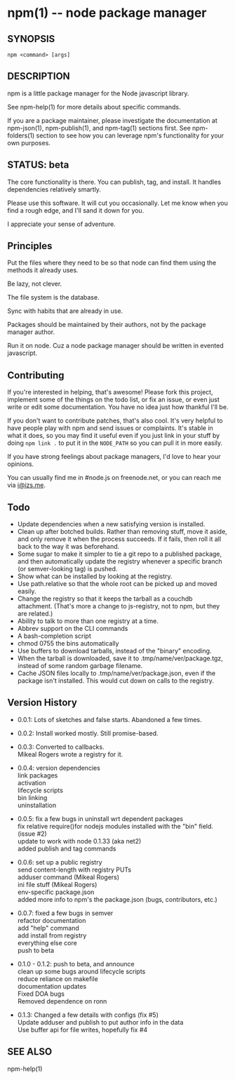 npm(1) -- node package manager
==============================

## SYNOPSIS

    npm <command> [args]

## DESCRIPTION

npm is a little package manager for the Node javascript library.

See npm-help(1) for more details about specific commands.

If you are a package maintainer, please investigate the documentation at
npm-json(1), npm-publish(1), and npm-tag(1) sections first.  See
npm-folders(1) section to see how you can leverage npm's functionality
for your own purposes.

## STATUS: beta

The core functionality is there.  You can publish, tag, and install.  It
handles dependencies relatively smartly.

Please use this software.  It will cut you occasionally.  Let me know when
you find a rough edge, and I'll sand it down for you.

I appreciate your sense of adventure.

## Principles

Put the files where they need to be so that node can find them using the
methods it already uses.

Be lazy, not clever.

The file system is the database.

Sync with habits that are already in use.

Packages should be maintained by their authors, not by the package manager
author.

Run it on node. Cuz a node package manager should be written in evented
javascript.

## Contributing

If you're interested in helping, that's awesome! Please fork this project,
implement some of the things on the todo list, or fix an issue, or even
just write or edit some documentation.  You have no idea just how thankful
I'll be.

If you don't want to contribute patches, that's also cool.  It's very helpful
to have people play with npm and send issues or complaints.  It's stable in
what it does, so you may find it useful even if you just link in your stuff
by doing `npm link .` to put it in the `NODE_PATH` so you can pull it in
more easily.

If you have strong feelings about package managers, I'd love to hear your
opinions.

You can usually find me in #node.js on freenode.net, or you can reach me via
i@izs.me.

## Todo

* Update dependencies when a new satisfying version is installed.
* Clean up after botched builds.  Rather than removing stuff, move it aside, and
  only remove it when the process succeeds.  If it fails, then roll it all back
  to the way it was beforehand.
* Some sugar to make it simpler to tie a git repo to a published package, and then
  automatically update the registry whenever a specific branch (or semver-looking
  tag) is pushed.
* Show what can be installed by looking at the registry.
* Use path.relative so that the whole root can be picked up and moved easily.
* Change the registry so that it keeps the tarball as a couchdb attachment.
  (That's more a change to js-registry, not to npm, but they are related.)
* Ability to talk to more than one registry at a time.
* Abbrev support on the CLI commands
* A bash-completion script
* chmod 0755 the bins automatically
* Use buffers to download tarballs, instead of the "binary" encoding.
* When the tarball is downloaded, save it to .tmp/name/ver/package.tgz,
  instead of some random garbage filename.
* Cache JSON files locally to .tmp/name/ver/package.json, even if the
  package isn't installed.  This would cut down on calls to the registry.


## Version History

* 0.0.1:
  Lots of sketches and false starts.  Abandoned a few times.

* 0.0.2:
  Install worked mostly.  Still promise-based.

* 0.0.3:
  Converted to callbacks.  
  Mikeal Rogers wrote a registry for it.

* 0.0.4:
  version dependencies  
  link packages  
  activation  
  lifecycle scripts  
  bin linking  
  uninstallation

* 0.0.5:
  fix a few bugs in uninstall wrt dependent packages  
  fix relative require()for nodejs modules installed with the "bin" field.  
  (issue #2)  
  update to work with node 0.1.33 (aka net2)  
  added publish and tag commands

* 0.0.6:
  set up a public registry  
  send content-length with registry PUTs  
  adduser command (Mikeal Rogers)  
  ini file stuff (Mikeal Rogers)  
  env-specific package.json  
  added more info to npm's the package.json (bugs, contributors, etc.)

* 0.0.7:
  fixed a few bugs in semver  
  refactor documentation  
  add "help" command  
  add install from registry  
  everything else core  
  push to beta

* 0.1.0 - 0.1.2:
  push to beta, and announce  
  clean up some bugs around lifecycle scripts  
  reduce reliance on makefile  
  documentation updates  
  Fixed DOA bugs  
  Removed dependence on ronn

* 0.1.3:
  Changed a few details with configs (fix #5)  
  Update adduser and publish to put author info in the data  
  Use buffer api for file writes, hopefully fix #4

## SEE ALSO

npm-help(1)  
